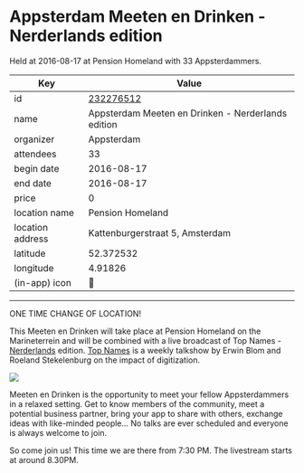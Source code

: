 # Appsterdam Meeten en Drinken - Nerderlands edition
Held at 2016-08-17 at Pension Homeland with 33 Appsterdammers.
        
|Key|Value
|---|---|
|id|[232276512](https://www.meetup.com/appsterdam/events/232276512/)|
|name|Appsterdam Meeten en Drinken - Nerderlands edition|
|organizer|Appsterdam|
|attendees|33|
|begin date|2016-08-17|
|end date|2016-08-17|
|price|0|
|location name|Pension Homeland|
|location address|Kattenburgerstraat 5, Amsterdam|
|latitude|52.372532|
|longitude|4.91826|
|(in-app) icon|🍺|

---

ONE TIME CHANGE OF LOCATION!

This Meeten en Drinken will take place at Pension Homeland on the Marineterrein and will be combined with a live broadcast of Top Names - [Nerderlands](http://www.nerderlands.com) edition. [Top Names](http://fastmovingtargets.nl/show/top-names/) is a weekly talkshow by Erwin Blom and Roeland Stekelenburg on the impact of digitization.

<img src="http://photos2.meetupstatic.com/photos/event/d/d/8/7/event_453116711.jpeg" />

Meeten en Drinken is the opportunity to meet your fellow Appsterdammers in a relaxed setting. Get to know members of the community, meet a potential business partner, bring your app to share with others, exchange ideas with like-minded people... No talks are ever scheduled and everyone is always welcome to join.

So come join us! This time we are there from 7:30 PM. The livestream starts at around 8.30PM.


